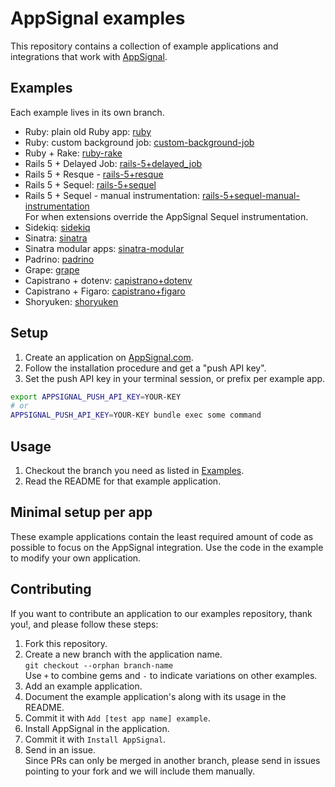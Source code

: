 # AppSignal examples

This repository contains a collection of example applications and integrations
that work with [AppSignal][appsignal-website].

## Examples

Each example lives in its own branch.

- Ruby: plain old Ruby app: [ruby](../../tree/ruby)
- Ruby: custom background job: [custom-background-job](../../tree/custom-background-job)
- Ruby + Rake: [ruby-rake](../../tree/ruby-rake)
- Rails 5 + Delayed Job: [rails-5+delayed_job](../../tree/rails-5+delayed_job)
- Rails 5 + Resque - [rails-5+resque](../../tree/rails-5+resque)
- Rails 5 + Sequel: [rails-5+sequel](../../tree/rails-5+sequel)
- Rails 5 + Sequel - manual instrumentation: [rails-5+sequel-manual-instrumentation](../../tree/rails-5+sequel-manual-instrumentation)  
  For when extensions override the AppSignal Sequel instrumentation.
- Sidekiq: [sidekiq](../../tree/sidekiq)
- Sinatra: [sinatra](../../tree/sinatra)
- Sinatra modular apps: [sinatra-modular](../../tree/sinatra-modular)
- Padrino: [padrino](../../tree/padrino)
- Grape: [grape](../../tree/grape)
- Capistrano + dotenv: [capistrano+dotenv](../../tree/capistrano+dotenv)
- Capistrano + Figaro: [capistrano+figaro](../../tree/capistrano+figaro)
- Shoryuken: [shoryuken](../../tree/shoryuken)

## Setup

1. Create an application on [AppSignal.com][appsignal-website].
2. Follow the installation procedure and get a "push API key".
3. Set the push API key in your terminal session, or prefix per example app.

```bash
export APPSIGNAL_PUSH_API_KEY=YOUR-KEY
# or
APPSIGNAL_PUSH_API_KEY=YOUR-KEY bundle exec some command
```

## Usage

1. Checkout the branch you need as listed in [Examples](#examples).
2. Read the README for that example application.

## Minimal setup per app

These example applications contain the least required amount of code as
possible to focus on the AppSignal integration. Use the code in the example to
modify your own application.

[appsignal-website]: https://appsignal.com/

## Contributing

If you want to contribute an application to our examples repository, thank
you!, and please follow these steps:

1. Fork this repository.
2. Create a new branch with the application name.  
   `git checkout --orphan branch-name`  
   Use `+` to combine gems and `-` to indicate variations on other examples.
3. Add an example application.
4. Document the example application's along with its usage in the README.
5. Commit it with `Add [test app name] example`.
6. Install AppSignal in the application.
7. Commit it with `Install AppSignal`.
8. Send in an issue.  
   Since PRs can only be merged in another branch, please send in issues
   pointing to your fork and we will include them manually.
